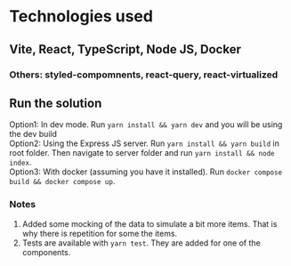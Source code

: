 # Technologies used
## Vite, React, TypeScript, Node JS, Docker
### Others: styled-compomnents, react-query, react-virtualized

## Run the solution
Option1: In dev mode. Run `yarn install && yarn dev` and you will be using the dev build <br />
Option2: Using the Express JS server. Run `yarn install && yarn build` in root folder. Then navigate to server folder and run `yarn install && node index`.<br />
Option3: With docker (assuming you have it installed). Run `docker compose build && docker compose up`.<br />

### Notes
1. Added some mocking of the data to simulate a bit more items. That is why there is repetition for some the items.
2. Tests are available with `yarn test`. They are added for one of the components.